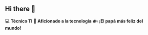 ## Hi there 👋

:computer: **Técnico TI**
:pencil: **Aficionado a la tecnología**
:family: **¡El papá más feliz del mundo!**